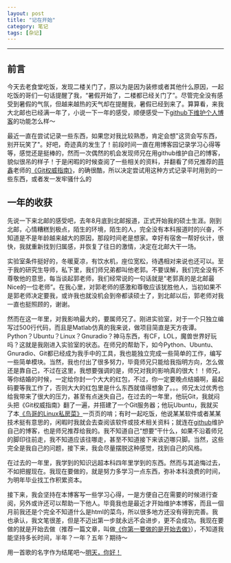 ```yaml
---
layout: post
title: "记在开始"
category: 笔记
tags: [杂记]
---
```


---

## 前言 ##

今天去老食堂吃饭，发现二楼关门了，原以为是因为装修或者其他什么原因，一起吃饭的哥们一句话提醒了我，“暑假开始了，二楼都已经关门了”。尽管完全没有感受到暑假的气氛，但越来越热的天气却在提醒我，暑假已经到来了。算算看，来我大北邮也已经满一年了，小说一下一年的感受，顺便感受一下[github下维护个人博客][]的功能怎么样～

最近一直在尝试记录一些东西，如果您对我比较熟悉，肯定会想"这货会写东西，别开玩笑了"。好吧，奇迹真的发生了！前段时间一直在用博客园记录学习心得等等，感觉还是挺棒的，然而一次偶然的机会发现师兄在用github维护自己的博客，貌似很吊的样子！于是闲暇的时候查阅了一些相关的资料，并翻看了师兄推荐的[蒋鑫][]老师的[《Git权威指南》][]，的确很酷，所以决定尝试用这种方式记录平时用到的一些东西，或者发一发牢骚什么的

## 一年的收获 ##

先说一下来北邮的感受吧，去年8月底到北邮报道，正式开始我的硕士生涯。刚到北邮，心情糟糕到极点，陌生的环境，陌生的人，完全没有本科报道时的兴奋，不知道是不是年龄越来越大的原因，那段时间老是想家。幸好有宿舍一帮好伙计，很快，我就重新找到归属感，并恢复了往日的激情，决定在北邮大干一场。

实验室条件挺好的，冬暖夏凉，有饮水机，座位宽松，待遇相对来说也还可以。至于我的研究生导师，私下里，我们师兄弟都叫他老郭。不要误解，我们完全没有不尊敬他的意思，每当谈起郭老师，我们经常说的一句话就是“老郭真的是北邮最Nice的一位老师”。在我心里，对郭老师的感激和尊敬应该犹胜他人，当初如果不是郭老师决定要我，或许我也就没机会到帝都读硕士了，到北邮以后，郭老师对我一直也挺照顾的，谢谢。

然而在这一年里，对我影响最大的，要属师兄了。刚进实验室，对于一个只独立编写过500行代码，而且是Matlab仿真的我来说，做项目简直是天方夜谭。Python？Ubuntu？Linux？Gnuradio？神马东西，有CF，LOL，魔兽世界好玩吗？这就是我刚进入实验室的状态。在师兄的帮助下，如今Python、Ubuntu、Gnuradio、Git都已经成为我手中的工具，我也能独立完成一些简单的工作，编写一些简单模块。当然，我也付出了很多努力，毕竟师兄只能给我指明方向，怎么做还是靠自己，不过在这里，我想要强调的是，师兄对我的影响真的很大！！师兄，等你结婚的时候，一定给你封一个大大的红包，不过，你一定要晚点结婚啊，最起码要等我工作了，否则大大的红包里是什么东西就值得想象了。。。师兄太过优秀也给我带来了很大的压力，甚至有点迷失自己，在过去的一年里，他玩Git，我就闷头把《Git权威指南》翻了一遍，并搭建了一个Git服务器；他玩Ubuntu，我就买了本[《鸟哥的Linux私房菜》]一页页的啃；有时一起吃饭，他说某某软件或者某某技术挺有意思的，闲暇时我就会去查阅该软件或技术相关资料；就连在[github]维护自己的博客，也是师兄推荐给我的。我不知道自己“想要”干什么，如果不沿着师兄的脚印往前走，我不知道应该往哪走，甚至不知道接下来该迈哪只脚。当然，这些完全是我自己的问题，接下来，我会尽量摆脱这种感觉，找到自己的风格。

在过去的一年里，我学到的知识远超本科四年里学到的东西。然而与其追悔过去，不如把握现在。我现在要做的，就是努力多学习一点东西，弥补本科浪费的时间，为明年毕业找工作积累资本。

接下来，我会坚持在本博客写一些学习心得，一是方便自己在需要的时候进行查阅，另外或许还可以帮助一下他人。毕竟我也是最近才开始维护本博客，而且一個月前我还是个完全不知道什么是html的菜鸟，所以很多地方还没有得到完善。我也承认，我文笔很差，但是不迈出第一步就永远不会进步，更不会成功。我现在要做的就是开始去做（推荐一篇文章，叫做[《你第一要做的是开始去做》][]），不知道我能坚持多长时间，半年？一年？五年？期待～

用一首歌的名字作为结尾吧～[明天，你好！][]

[github下维护个人博客]:http://www.worldhello.net/2011/11/29/jekyll-based-blog-setup.html
[蒋鑫]:http://www.worldhello.net
[《鸟哥的Linux私房菜》]:http://linux.vbird.org/
[github]:https://www.github.com/
[《Git权威指南》]:http://www.worldhello.net/gotgit/
[《你第一要做的是开始去做》]:http://www.aqee.net/the-first-step-is-to-start/
[明天，你好！]:http://www.xiami.com/song/play?ids=/song/playlist/id/1770326822/object_name/default/object_id/0